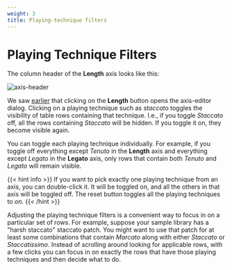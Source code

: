 ```yaml
---
weight: 3
title: Playing-technique filters
---
```


# Playing Technique Filters

The column header of the **Length** axis looks like this:

![axis-header](/axis-header.png)

We saw [earlier](/docs/tool/assignment-tab/axis-editor) that clicking on the **Length** button opens the axis-editor dialog. 
Clicking on a playing technique such as
_staccato_ toggles the visibility of table rows containing that technique.
I.e., if you toggle _Staccato_ off, all the rows containing _Staccato_ will be hidden.
If you toggle it on, they become visible again.

You can toggle each playing technique individually. For example, if you toggle off everything except _Tenuto_
in the **Length** axis and everything except _Legato_ in the **Legato** axis, only rows that contain both
_Tenuto_ and _Legato_ will remain visible.

{{< hint info >}}
If you want to pick exactly one playing technique from an axis, you can double-click it. 
It will be toggled on, and all the others in that axis will be toggled off. 
The reset button toggles all the playing techniques to _on_.
{{< /hint >}}

Adjusting the playing technique filters is a convenient way to focus in on a particular set of rows.
For example, suppose your sample library has a "harsh staccato" staccato patch. 
You might want to use that patch for at least some combinations that contain
_Marcato_ along with either _Staccato_ or _Staccatissimo_.
Instead of scrolling around looking for applicable rows, with a few
clicks you can focus in on exactly the rows that have those playing techniques and then decide what to do.
